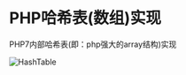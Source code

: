 # PHP哈希表(数组)实现

PHP7内部哈希表(即：php强大的array结构)实现

![HashTable](https://raw.githubusercontent.com/pangudashu/anywork/master/_img/ht.jpg)
